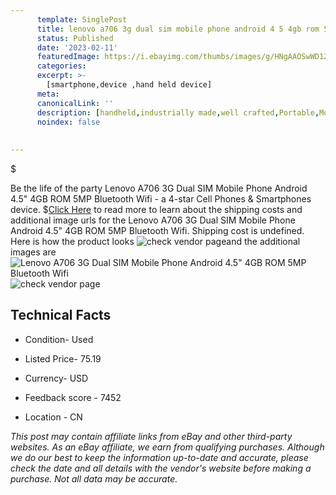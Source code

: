 ```yaml
---
      template: SinglePost
      title: lenovo a706 3g dual sim mobile phone android 4 5 4gb rom 5mp bluetooth wifi
      status: Published
      date: '2023-02-11'
      featuredImage: https://i.ebayimg.com/thumbs/images/g/HNgAAOSwWD1ZsOjy/s-l225.jpg
      categories: 
      excerpt: >-
        [smartphone,device ,hand held device]
      meta:
      canonicalLink: ''
      description: [handheld,industrially made,well crafted,Portable,Mobile,Compact,Convenient,Lightweight,Maneuverable,Man-portable,Miniature,Carriable,Hand-held,Light,Holdable,Transportable,Mobile device,Pocket-sized,On-the-go,Wireless,Cordless,Compact size,Convenient size, smartphone,device ,hand held device]
      noindex: false
      
        
---
```

$

Be the life of the party Lenovo A706 3G Dual SIM Mobile Phone Android 4.5" 4GB ROM 5MP Bluetooth Wifi - a 4-star Cell Phones & Smartphones device.
$[Click Here](https://www.ebay.com/itm/334031286849?hash=item4dc5d0f241%3Ag%3AHNgAAOSwWD1ZsOjy&mkevt=1&mkcid=1&mkrid=711-53200-19255-0&campid=%253CePNCampaignId%253E&customid=%253CreferenceId%253E&toolid=10049) to read more to learn about the shipping costs and additional image urls for the Lenovo A706 3G Dual SIM Mobile Phone Android 4.5" 4GB ROM 5MP Bluetooth Wifi. Shipping cost is undefined. Here is how the product looks ![check vendor page](https://i.ebayimg.com/thumbs/images/g/HNgAAOSwWD1ZsOjy/s-l225.jpg)and the additional images are![Lenovo A706 3G Dual SIM Mobile Phone Android 4.5" 4GB ROM 5MP Bluetooth Wifi](https://i.ebayimg.com/images/g/HNgAAOSwWD1ZsOjy/s-l1600.jpg)![check vendor page](https://origin-galleryplus.ebayimg.com/ws/web/334031286849_2_0_1/225x225.jpg,https://origin-galleryplus.ebayimg.com/ws/web/334031286849_3_0_1/225x225.jpg,https://origin-galleryplus.ebayimg.com/ws/web/334031286849_4_0_1/225x225.jpg,https://origin-galleryplus.ebayimg.com/ws/web/334031286849_5_0_1/225x225.jpg)



 ## Technical Facts 



     
      

 - Condition- Used 


      

 - Listed Price- 75.19 


      

 - Currency- USD 


      

 - Feedback score - 7452 


      

 - Location - CN 


      
      

 *_This post may contain affiliate links from eBay and other third-party websites. As an eBay affiliate, we earn from qualifying purchases. Although we do our best to keep the information up-to-date and accurate, please check the date and all details with the vendor's website before making a purchase. Not all data may be accurate._*






